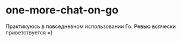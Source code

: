 # one-more-chat-on-go
Практикуюсь в повседневном использовании Го. Ревью всячески приветствуется =)
